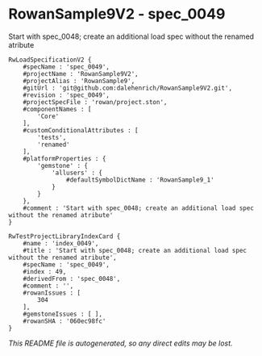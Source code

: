 # RowanSample9V2 - spec_0049
Start with spec_0048; create an additional load spec without the renamed atribute
```
RwLoadSpecificationV2 {
	#specName : 'spec_0049',
	#projectName : 'RowanSample9V2',
	#projectAlias : 'RowanSample9',
	#gitUrl : 'git@github.com:dalehenrich/RowanSample9V2.git',
	#revision : 'spec_0049',
	#projectSpecFile : 'rowan/project.ston',
	#componentNames : [
		'Core'
	],
	#customConditionalAttributes : [
		'tests',
		'renamed'
	],
	#platformProperties : {
		'gemstone' : {
			'allusers' : {
				#defaultSymbolDictName : 'RowanSample9_1'
			}
		}
	},
	#comment : 'Start with spec_0048; create an additional load spec without the renamed atribute'
}

RwTestProjectLibraryIndexCard {
	#name : 'index_0049',
	#title : 'Start with spec_0048; create an additional load spec without the renamed atribute',
	#specName : 'spec_0049',
	#index : 49,
	#derivedFrom : 'spec_0048',
	#comment : '',
	#rowanIssues : [
		304
	],
	#gemstoneIssues : [ ],
	#rowanSHA : '060ec98fc'
}
```

*This README file is autogenerated, so any direct edits may be lost.*
